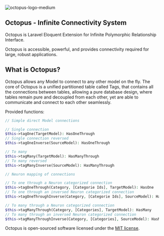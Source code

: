![octopus-logo-medium](https://user-images.githubusercontent.com/150185/221381948-653918e0-615a-48fb-99a6-aa3b70a75e30.jpg)

## Octopus - Infinite Connectivity System

Octopus is Laravel Eloquent Extension for Infinite Polymorphic Relationship Interface.

Octopus is accessible, powerful, and provides connectivity required for large, robust applications.

## What is Octopus?

Octopus allows any Model to connect to any other model on the fly. The core of Octopus is a unified partitioned table called Tags, that contains all the connections between tables, allowing a pure database design, where tables remain pure and decoupled from each other, yet are able to communicate and connect to each other seamlessly.

Provided functions:
```php
// Simple direct Model connections

// Single connection
$this->tagOne(TargetModel): HasOneThrough
// Single connection reversed
$this->tagOneInverse(SourceModel): HasOneThrough

// To many
$this->tagMany(TargetModel): HasManyThrough
// To many reversed
$this->tagManyInverse(SourceModel): HasManyThrough

// Neuron mapping of connections

// To one through a Neuron categorized connection
$this->tagOneThrough(Category, [Categorie Ids], TargetModel): HasOne
// To one through an inversed Neuron categorized connection
$this->tagOneThroughInverse(Category, [Categorie Ids], SourceModel): HasOne

// To many through a Neuron categorized connection
$this->tagManyThrough(Category, [Categories], TargetModel): HasMany
// To many through an inversed Neuron categorized connection
$this->tagManyThroughInverse(Category, [Categories], SourceModel): HasMany
```

Octopus is open-sourced software licensed under the [MIT license](https://opensource.org/licenses/MIT).